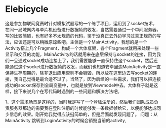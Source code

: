# Elebicycle
这是参加物联网竞赛时针对模拟试题写的一个练手项目，运用到了socket技术，在同一局域网内与单片机设备进行数据帧的收发，当然需要通过一个中间服务器。写的比较简陋，也有好多不太规范的代码，鉴于没真正去外边学习过真正规范的写法，应该还是可以稍微原谅些吧。主体是一个MainActivity，我想的是一个Activity搭上几个Fragment，构成一个大体框架，各个Fragment就用来处理一些显示和交互的功能，MainActivity的话就用来在底层保持与socket的连接，因为我们一旦通过socket成功连接上了，我们需要能够一直保持住这个socket，然后还能通过这个socket进行数据帧的收发，而我们也知道安卓里边MainActivity是一直保持生存周期的，除非退出应用否则不会销毁，所以放在这里边去写socket的连接，我自己觉得是最合适不过了。当然了，因为后续的一些需求，我们可以把连接成功的socket保存到全局变量中，也就是放到Viewmodel中去。大体样子就是这样，接下来说几个在写代码时遇到的一些问题和解决方法吧。


1、这个需求场景是这样的，当时我是写了一个登陆注册的，然后我们团队成员负责服务器那边的需要我在登陆注册的时候能够发一条数据帧给它，以便能够达成同步信息的效果。刚开始我觉得应该挺简单的，但是后面就发现问题了。
问题：从MainActivity 跳转到LoginActivity的时候会销毁当前的activity,
